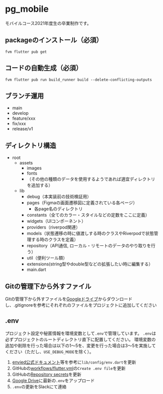 # pg_mobile
モバイルコース2021年度生の卒業制作です。

## packageのインストール（必須）
```
fvm flutter pub get
```

## コードの自動生成（必須）
```
fvm flutter pub run build_runner build --delete-conflicting-outputs
```

## ブランチ運用
- main
- develop
- feature/xxx
- fix/xxx
- release/v1

## ディレクトリ構造
- root
    - assets
        - images
        - fonts
        - （その他の種類のデータを使用するようであれば適宜ディレクトリを追加する）
    - lib
        - debug（本実装前の技術検証用）
        - pages（Figmaの画面遷移図に定義されている各ページ）
            - 各page名のディレクトリ
        - constants（全てのカラー・スタイルなどの定数をここに定義）
        - widgets（UIコンポーネント）
        - providers（riverpod関連）
        - models（状態遷移の時に値渡しする時のクラスやRiverpodで状態管理する時のクラスを定義）
        - repository（API通信, ローカル・リモートのデータのやり取りを行う）
        - util（便利ツール類）
        - extensions(string型やdouble型などの拡張したい時に編集する）
        - main.dart

## Gitの管理下から外すファイル
Gitの管理下から外すファイルを[Googleドライブ](https://drive.google.com/drive/u/2/folders/1xbG794F1gSeDXFKsD29WSB2wA7-_ekrj)からダウンロードし、.gitignoreを参考にそれぞれのファイルをプロジェクトに追加してください

## .env
プロジェクト設定や秘匿情報を環境変数として`.env`で管理しています。
`.env`は必ずプロジェクトのルートディレクトリ直下に配置してください。
環境変数の追加や削除を行った場合は以下の1〜5を、変更を行った場合は3〜5を実施してください（ただし、`USE_DEBUG_MODE`を除く）。
1. [envied公式ドキュメント](https://pub.dev/packages/envied)等を参考に`lib/config/env.dart`を更新
2. GitHubの[workflows/flutter.yml](https://github.com/shinonome-inc/pg_mobile/blob/develop/.github/workflows/flutter.yml)の`Create .env file`を更新
3. GitHubの[Repository secrets](https://github.com/shinonome-inc/pg_mobile/settings/secrets/actions)を更新
4. [Google Drive](https://drive.google.com/drive/u/2/folders/13gvikBmZyZ6N7OWngaowWR-pT6-DYST4)に最新の`.env`をアップロード
5. `.env`の更新をSlackにて連絡
